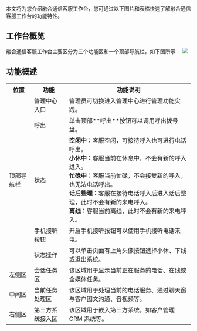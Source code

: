 本文将为您介绍融合通信客服工作台，您可通过以下图片和表格快速了解融合通信客服工作台的功能特性。
## 工作台概览
融合通信客服工作台主要区分为三个功能区和一个顶部导航栏，如下图所示：
![](https://main.qcloudimg.com/raw/479014e8ab0722f4dff7dfdbcfb817af.png)
## 功能概述 

<escape>
	<table>
	  <tr>
		<th>位置</th>
		<th>功能</th>
		<th>功能说明</th>
	  </tr>
	  <tr>
		<td rowspan="6">顶部导航栏</td>
	  </tr>
		<tr>
		<td>管理中心入口</td>
		<td>管理员可切换进入管理中心进行管理功能实践。</td>
		</tr>	
		<tr>
			<td>呼出</td>
			 <td>单击顶部**呼出**按钮可以调用呼出拨号盘。</td>
		</tr>
		<tr>
			<td>状态</td>
			 <td><b>空闲中：</b>客服空闲，可接待呼入也可进行电话呼出。<br>
<b>小休中：</b>客服当前在休息中，不会有新的呼入进入。<br>
<b>忙碌中：</b>客服当前忙碌，不会接受新的呼入，也无法电话呼出。<br>
<b>话后整理：</b>客服在接待电话呼入后进入话后整理，此时不会有新的来电呼入。<br>
<b>离线：</b>客服当前离线，此时不会有新的来电呼入。
		</td>
		</tr>
		<tr>
			<td>手机接听按钮</td>
			 <td>开启手机接听按钮可以使用手机接听电话来电。</td>
		</tr>
		<tr>
			<td>状态操作</td>
			 <td>可以单击页面有上角头像按钮选择小休、下线或退出系统。</td>
		</tr>		 	
	  <tr>
		<td>左侧区</td>
			<td>会话任务区</td>
			<td>该区域用于显示当前正在服务的电话、在线或全媒体任务。</td>
		</tr>	
	  <tr>
			<td>中间区</td>
			<td>当前任务处理区</td>
			<td>该区域用于处理当前的电话服务、通过聊天窗与客户图文沟通、音视频等。</td>
	  </tr>
	  <tr>
			<td>右侧区</td>
			<td>第三方系统接入区</td>
			<td>该区域用于嵌入第三方系统，如客户管理 CRM 系统等。</td>
	  </tr>		
	</table>

</escape>
